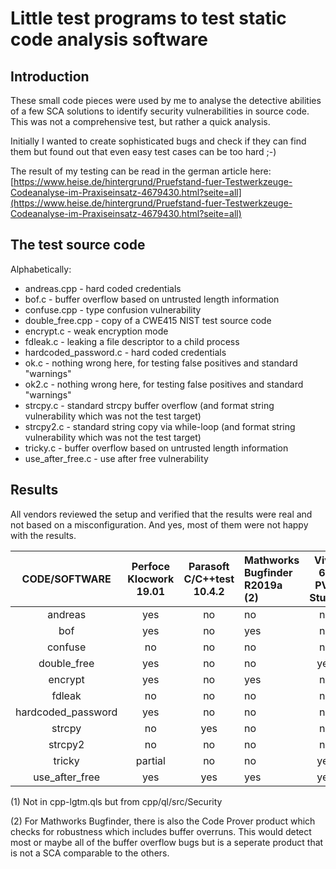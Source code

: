 # Little test programs to test static code analysis software

## Introduction

These small code pieces were used by me to analyse the detective abilities
of a few SCA solutions to identify security vulnerabilities in source code.
This was not a comprehensive test, but rather a quick analysis.

Initially I wanted to create sophisticated bugs and check if they can find
them but found out that even easy test cases can be too hard ;-)

The result of my testing can be read in the german article here:
[https://www.heise.de/hintergrund/Pruefstand-fuer-Testwerkzeuge-Codeanalyse-im-Praxiseinsatz-4679430.html?seite=all](https://www.heise.de/hintergrund/Pruefstand-fuer-Testwerkzeuge-Codeanalyse-im-Praxiseinsatz-4679430.html?seite=all)

## The test source code

Alphabetically:

 - andreas.cpp - hard coded credentials
 - bof.c - buffer overflow based on untrusted length information
 - confuse.cpp - type confusion vulnerability
 - double_free.cpp - copy of a CWE415 NIST test source code
 - encrypt.c - weak encryption mode
 - fdleak.c - leaking a file descriptor to a child process
 - hardcoded_password.c - hard coded credentials
 - ok.c - nothing wrong here, for testing false positives and standard "warnings"
 - ok2.c - nothing wrong here, for testing false positives and standard "warnings"
 - strcpy.c - standard strcpy buffer overflow (and format string vulnerability which was not the test target)
 - strcpy2.c - standard string copy via while-loop (and format string vulnerability which was not the test target)
 - tricky.c - buffer overflow based on untrusted length information
 - use_after_free.c - use after free vulnerability

## Results

All vendors reviewed the setup and verified that the results were real and not
based on a misconfiguration.
And yes, most of them were not happy with the results.

|   CODE/SOFTWARE    |Perfoce Klocwork 19.01|Parasoft C/C++test 10.4.2|Mathworks Bugfinder R2019a (2)|Viva 64 PVS Studio|CodeQL May 2020|cppcheck 1.90|llvm 8 clang-analyzer|
|:------------------:|:------:|:-------:|:--------|:-------------:|:------:|:------------:|:------------:|
| andreas            | yes    | no      | no      | no            | no     | no           | no           |
| bof                | yes    | no      | yes     | no            | yes    | no           | no           |
| confuse            | no     | no      | no      | no            | no     | no           | no           |
| double_free        | yes    | no      | no      | yes           | yes    | no           | yes          |
| encrypt            | yes    | no      | yes     | no            | yes(1) | no           | no           |
| fdleak             | no     | no      | no      | no            | no     | no           | no           |
| hardcoded_password | yes    | no      | no      | no            | no     | no           | no           |
| strcpy             | no     | yes     | no      | no            | yes(1) | no           | no           |
| strcpy2            | no     | no      | no      | no            | no     | no           | no           |
| tricky             |partial | no      | no      | yes           | no     | no           | no           |
| use_after_free     | yes    | yes     | yes     | yes           | no     | yes          | yes          |

(1) Not in cpp-lgtm.qls but from cpp/ql/src/Security

(2) For Mathworks Bugfinder, there is also the Code Prover product which checks for
robustness which includes buffer overruns. This would detect most or maybe all
of the buffer overflow bugs but is a seperate product that is not a SCA
comparable to the others.
